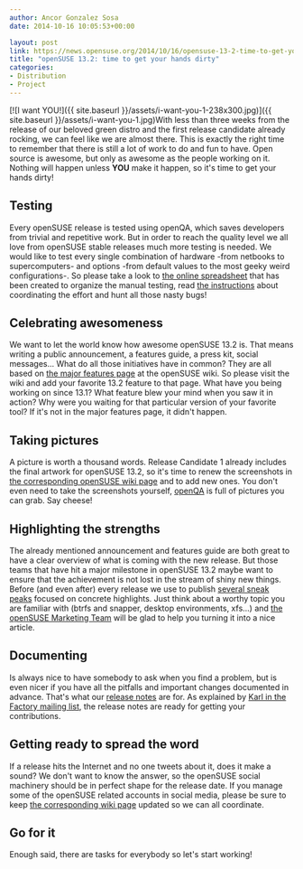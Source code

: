 ```yaml
---
author: Ancor Gonzalez Sosa
date: 2014-10-16 10:05:53+00:00

layout: post
link: https://news.opensuse.org/2014/10/16/opensuse-13-2-time-to-get-your-hands-dirty/
title: "openSUSE 13.2: time to get your hands dirty"
categories:
- Distribution
- Project
---
```

[![I want YOU!]({{ site.baseurl }}/assets/i-want-you-1-238x300.jpg)]({{ site.baseurl }}/assets/i-want-you-1.jpg)With less than three weeks from the release of our beloved green distro and the first release candidate already rocking, we can feel like we are almost there. This is exactly the right time to remember that there is still a lot of work to do and fun to have. Open source is awesome, but only as awesome as the people working on it. Nothing will happen unless **YOU** make it happen, so it's time to get your hands dirty!

<!-- more -->


## Testing


Every openSUSE release is tested using openQA, which saves developers from trivial and repetitive work. But in order to reach the quality level we all love from openSUSE stable releases much more testing is needed. We would like to test every single combination of hardware -from netbooks to supercomputers- and options -from default values to the most geeky weird configurations-. So please take a look to [the online spreadsheet](https://docs.google.com/spreadsheet/ccc?key=0AgNkaGiuxpjxdFdIaGx5Y0xxOVY0NHZ1TXV3eXhQUEE&usp=sharing) that has been created to organize the manual testing, read [the instructions](http://lists.opensuse.org/opensuse-testing/2014-10/msg00001.html) about coordinating the effort and hunt all those nasty bugs!



## Celebrating awesomeness


We want to let the world know how awesome openSUSE 13.2 is. That means writing a public announcement, a features guide, a press kit, social messages... What do all those initiatives have in common? They are all based on [the major features page](https://en.opensuse.org/openSUSE:Major_features) at the openSUSE wiki. So please visit the wiki and add your favorite 13.2 feature to that page. What have you being working on since 13.1? What feature blew your mind when you saw it in action? Why were you waiting for that particular version of your favorite tool? If it's not in the major features page, it didn't happen.



## Taking pictures


A picture is worth a thousand words. Release Candidate 1 already includes the final artwork for openSUSE 13.2, so it's time to renew the screenshots in [the corresponding openSUSE wiki page](https://en.opensuse.org/Screenshots_13.2) and to add new ones. You don't even need to take the screenshots yourself, [openQA](https://openqa.opensuse.org) is full of pictures you can grab. Say cheese!



## Highlighting the strengths


The already mentioned announcement and features guide are both great to have a clear overview of what is coming with the new release. But those teams that have hit a major milestone in openSUSE 13.2 maybe want to ensure that the achievement is not lost in the stream of shiny new things. Before (and even after) every release we use to publish [several sneak peaks](https://news.opensuse.org/category/distribution/sneak-peeks/) focused on concrete highlights. Just think about a worthy topic you are familiar with (btrfs and snapper, desktop environments, xfs...) and [the openSUSE Marketing Team](https://en.opensuse.org/Portal:Marketing) will be glad to help you turning it into a nice article.



## Documenting


Is always nice to have somebody to ask when you find a problem, but is even nicer if you have all the pitfalls and important changes documented in advance. That's what our [release notes](https://github.com/openSUSE/release-notes-openSUSE) are for. As explained by [Karl in the Factory mailing list](http://lists.opensuse.org/opensuse-factory/2014-10/msg00185.html), the release notes are ready for getting your contributions.



## Getting ready to spread the word


If a release hits the Internet and no one tweets about it, does it make a sound? We don't want to know the answer, so the openSUSE social machinery should be in perfect shape for the release date. If you manage some of the openSUSE related accounts in social media, please be sure to keep [the corresponding wiki page](https://en.opensuse.org/openSUSE:Social_media_contacts) updated so we can all coordinate.



## Go for it


Enough said, there are tasks for everybody so let's start working!		
